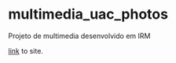 # multimedia_uac_photos
Projeto de multimedia desenvolvido em IRM

[link](https://cybershou.github.io/multimedia_uac_photos/site/index.html) to site.
